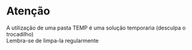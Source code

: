 # Atenção
A utilização de uma pasta TEMP é uma solução temporaria (desculpa o trocadilho)<br>
Lembra-se de limpa-la regularmente<br>